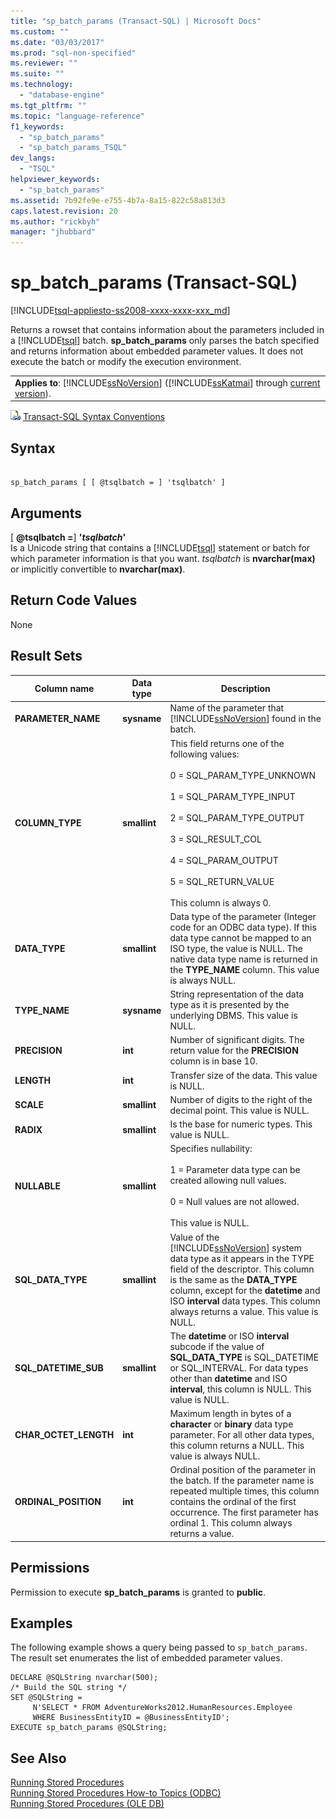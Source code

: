 ```yaml
---
title: "sp_batch_params (Transact-SQL) | Microsoft Docs"
ms.custom: ""
ms.date: "03/03/2017"
ms.prod: "sql-non-specified"
ms.reviewer: ""
ms.suite: ""
ms.technology: 
  - "database-engine"
ms.tgt_pltfrm: ""
ms.topic: "language-reference"
f1_keywords: 
  - "sp_batch_params"
  - "sp_batch_params_TSQL"
dev_langs: 
  - "TSQL"
helpviewer_keywords: 
  - "sp_batch_params"
ms.assetid: 7b92fe9e-e755-4b7a-8a15-822c58a813d3
caps.latest.revision: 20
ms.author: "rickbyh"
manager: "jhubbard"
---
```

# sp_batch_params (Transact-SQL)
[!INCLUDE[tsql-appliesto-ss2008-xxxx-xxxx-xxx_md](../../database-engine/configure/windows/includes/tsql-appliesto-ss2008-xxxx-xxxx-xxx-md.md)]

  Returns a rowset that contains information about the parameters included in a [!INCLUDE[tsql](../../advanced-analytics/r-services/includes/tsql-md.md)] batch. **sp_batch_params** only parses the batch specified and returns information about embedded parameter values. It does not execute the batch or modify the execution environment.  
  
||  
|-|  
|**Applies to**: [!INCLUDE[ssNoVersion](../../advanced-analytics/r-services/includes/ssnoversion-md.md)] ([!INCLUDE[ssKatmai](../../analysis-services/data-mining/includes/sskatmai-md.md)] through [current version](http://go.microsoft.com/fwlink/p/?LinkId=299658)).|  
  
 ![Topic link icon](../../database-engine/configure/windows/media/topic-link.gif "Topic link icon") [Transact-SQL Syntax Conventions](../Topic/Transact-SQL%20Syntax%20Conventions%20\(Transact-SQL\).md)  
  
## Syntax  
  
```  
  
sp_batch_params [ [ @tsqlbatch = ] 'tsqlbatch' ]   
```  
  
## Arguments  
 [ **@tsqlbatch =**] **'***tsqlbatch***'**  
 Is a Unicode string that contains a [!INCLUDE[tsql](../../advanced-analytics/r-services/includes/tsql-md.md)] statement or batch for which parameter information is that you want. *tsqlbatch* is **nvarchar(max)** or implicitly convertible to **nvarchar(max)**.  
  
## Return Code Values  
 None  
  
## Result Sets  
  
|Column name|Data type|Description|  
|-----------------|---------------|-----------------|  
|**PARAMETER_NAME**|**sysname**|Name of the parameter that [!INCLUDE[ssNoVersion](../../advanced-analytics/r-services/includes/ssnoversion-md.md)] found in the batch.|  
|**COLUMN_TYPE**|**smallint**|This field returns one of the following values:<br /><br /> 0 = SQL_PARAM_TYPE_UNKNOWN<br /><br /> 1 = SQL_PARAM_TYPE_INPUT<br /><br /> 2 = SQL_PARAM_TYPE_OUTPUT<br /><br /> 3 = SQL_RESULT_COL<br /><br /> 4 = SQL_PARAM_OUTPUT<br /><br /> 5 = SQL_RETURN_VALUE<br /><br /> This column is always 0.|  
|**DATA_TYPE**|**smallint**|Data type of the parameter (Integer code for an ODBC data type). If this data type cannot be mapped to an ISO type, the value is NULL. The native data type name is returned in the **TYPE_NAME** column. This value is always NULL.|  
|**TYPE_NAME**|**sysname**|String representation of the data type as it is presented by the underlying DBMS. This value is NULL.|  
|**PRECISION**|**int**|Number of significant digits. The return value for the **PRECISION** column is in base 10.|  
|**LENGTH**|**int**|Transfer size of the data. This value is NULL.|  
|**SCALE**|**smallint**|Number of digits to the right of the decimal point. This value is NULL.|  
|**RADIX**|**smallint**|Is the base for numeric types. This value is NULL.|  
|**NULLABLE**|**smallint**|Specifies nullability:<br /><br /> 1 = Parameter data type can be created allowing null values.<br /><br /> 0 = Null values are not allowed.<br /><br /> This value is NULL.|  
|**SQL_DATA_TYPE**|**smallint**|Value of the [!INCLUDE[ssNoVersion](../../advanced-analytics/r-services/includes/ssnoversion-md.md)] system data type as it appears in the TYPE field of the descriptor. This column is the same as the **DATA_TYPE** column, except for the **datetime** and ISO **interval** data types. This column always returns a value. This value is NULL.|  
|**SQL_DATETIME_SUB**|**smallint**|The **datetime** or ISO **interval** subcode if the value of **SQL_DATA_TYPE** is SQL_DATETIME or SQL_INTERVAL. For data types other than **datetime** and ISO **interval**, this column is NULL. This value is NULL.|  
|**CHAR_OCTET_LENGTH**|**int**|Maximum length in bytes of a **character** or **binary** data type parameter. For all other data types, this column returns a NULL. This value is always NULL.|  
|**ORDINAL_POSITION**|**int**|Ordinal position of the parameter in the batch. If the parameter name is repeated multiple times, this column contains the ordinal of the first occurrence. The first parameter has ordinal 1. This column always returns a value.|  
  
## Permissions  
 Permission to execute **sp_batch_params** is granted to **public**.  
  
## Examples  
 The following example shows a query being passed to `sp_batch_params`. The result set enumerates the list of embedded parameter values.  
  
```  
DECLARE @SQLString nvarchar(500);  
/* Build the SQL string */  
SET @SQLString =  
     N'SELECT * FROM AdventureWorks2012.HumanResources.Employee   
     WHERE BusinessEntityID = @BusinessEntityID';  
EXECUTE sp_batch_params @SQLString;  
```  
  
## See Also  
 [Running Stored Procedures](../../relational-databases/native-client-odbc-stored-procedures/running-stored-procedures.md)   
 [Running Stored Procedures How-to Topics &#40;ODBC&#41;](../Topic/Running%20Stored%20Procedures%20How-to%20Topics%20\(ODBC\).md)   
 [Running Stored Procedures &#40;OLE DB&#41;](../Topic/Running%20Stored%20Procedures%20\(OLE%20DB\).md)  
  
  